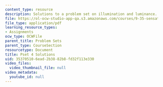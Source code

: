 ```yaml
---
content_type: resource
description: Solutions to a problem set on illumination and luminance.
file: https://ol-ocw-studio-app-qa.s3.amazonaws.com/courses/9-35-sensation-and-perception-spring-2009/353705106ead2b3882b8fd32f113e330_MIT9_35s09_sol_pset04.pdf
file_type: application/pdf
learning_resource_types:
- Assignments
ocw_type: OCWFile
parent_title: Problem Sets
parent_type: CourseSection
resourcetype: Document
title: Pset 4 Solutions
uid: 35370510-6ead-2b38-82b8-fd32f113e330
video_files:
  video_thumbnail_file: null
video_metadata:
  youtube_id: null
---
```

